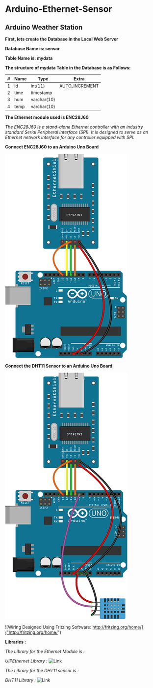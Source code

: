 # Arduino-Ethernet-Sensor

## Arduino Weather Station

**First, lets create the Database in the Local Web Server**

**Database Name is: sensor**

**Table Name is: mydata**

**The structure of mydata Table in the Database is as Follows:**

| # | Name    | Type          | Extra        |
|---|---------|---------------|--------------|
|1  |id       |int(11)        |AUTO_INCREMENT|
|2  |time     |timestamp      |              |
|3  |hum      |varchar(10)    |              |
|4  |temp     |varchar(10)    |              |


**The Ethernet module used is ENC28J60**

*The  ENC28J60  is  a  stand-alone  Ethernet  controller
with  an  industry  standard  Serial  Peripheral  Interface
(SPI).  It  is  designed  to  serve  as  an  Ethernet  network
interface for any controller equipped with SPI.*

**Connect ENC28J60 to an Arduino Uno Board**

![alt tag](screenshots/wiringEthernet.png "ENC28J60 Wiring")

**Connect the DHT11 Sensor to an Arduino Uno Board**

![alt tag](screenshots/wiringSensor.png "Sensor Wiring")

![Wiring Designed Using Fritzing Software: http://fritzing.org/home/]("http://fritzing.org/home/")

**Libraries :**

*The Library for the Ethernet Module is :*

*UIPEthernet Library :* ![Link]("https://github.com/ntruchsess/arduino_uip/")

*The Library for the DHT11 sensor is :*

*DHT11 Library :* ![Link]("https://github.com/adafruit/DHT-sensor-library")

